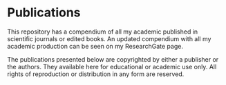 # Publications

This repository has a compendium of all my academic published in scientific journals or edited books. An updated compendium with all my academic production can be seen on my ResearchGate page.

The publications presented below are copyrighted by either a publisher or the authors. They available here for educational or academic use only. All rights of reproduction or distribution in any form are reserved.
